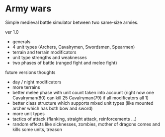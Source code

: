 # Army wars
Simple medieval battle simulator between two same-size armies.

ver 1.0
- generals
- 4 unit types (Archers, Cavalrymen, Swordsmen, Spearmen)
- terrain and terrain modificators
- unit type strengths and weaknesses
- two phases of battle (ranged fight and melee fight)

future versions thoughts
- day / night modificators
- more terrains
- better melee phase with unit count taken into account 
		(right now one Cavalryman(80) can kill 25 Cavalryman(79) if all modificators all 1)
- better class structure which supports mixed unit types (like mounted archer which has
		both bow and sword)
- more unit types
- tactics of attack (flanking, straight attack, reinforcements ...)
- random effects like sicknesses, zombies, mother of dragons comes and kills some units, treason